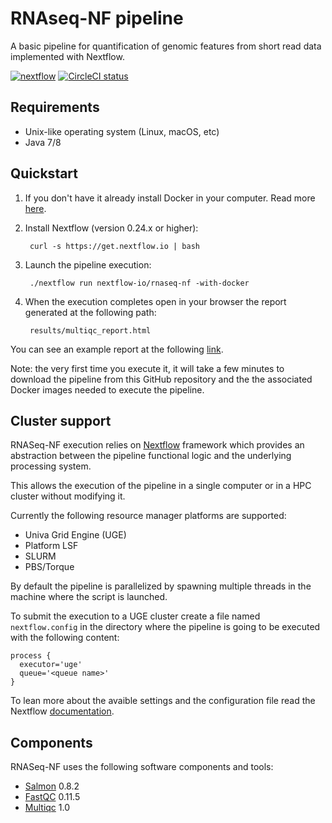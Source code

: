 # RNAseq-NF pipeline 

A basic pipeline for quantification of genomic features from short read data
implemented with Nextflow.

[![nextflow](https://img.shields.io/badge/nextflow-%E2%89%A50.24.0-brightgreen.svg)](http://nextflow.io)
[![CircleCI status](https://circleci.com/gh/nextflow-io/rnaseq-nf.png?style=shield)](https://circleci.com/gh/nextflow-io/rnaseq-nf/tree/master)

## Requirements 

* Unix-like operating system (Linux, macOS, etc)
* Java 7/8 

## Quickstart 

1. If you don't have it already install Docker in your computer. Read more [here](https://docs.docker.com/).

2. Install Nextflow (version 0.24.x or higher):
      
        curl -s https://get.nextflow.io | bash

3. Launch the pipeline execution: 

        ./nextflow run nextflow-io/rnaseq-nf -with-docker
        
4. When the execution completes open in your browser the report generated at the following path:

        results/multiqc_report.html 
	
You can see an example report at the following [link](http://multiqc.info/examples/rna-seq/multiqc_report.html).	
	
Note: the very first time you execute it, it will take a few minutes to download the pipeline 
from this GitHub repository and the the associated Docker images needed to execute the pipeline.  


## Cluster support

RNASeq-NF execution relies on [Nextflow](http://www.nextflow.io) framework which provides an 
abstraction between the pipeline functional logic and the underlying processing system.

This allows the execution of the pipeline in a single computer or in a HPC cluster without modifying it.

Currently the following resource manager platforms are supported:

  + Univa Grid Engine (UGE)
  + Platform LSF
  + SLURM
  + PBS/Torque


By default the pipeline is parallelized by spawning multiple threads in the machine where the script is launched.

To submit the execution to a UGE cluster create a file named `nextflow.config` in the directory
where the pipeline is going to be executed with the following content:

    process {
      executor='uge'
      queue='<queue name>'
    }

To lean more about the avaible settings and the configuration file read the 
Nextflow [documentation](http://www.nextflow.io/docs/latest/config.html).


## Components 

RNASeq-NF uses the following software components and tools: 

* [Salmon](https://combine-lab.github.io/salmon/) 0.8.2
* [FastQC](https://www.bioinformatics.babraham.ac.uk/projects/fastqc/) 0.11.5
* [Multiqc](https://multiqc.info) 1.0

